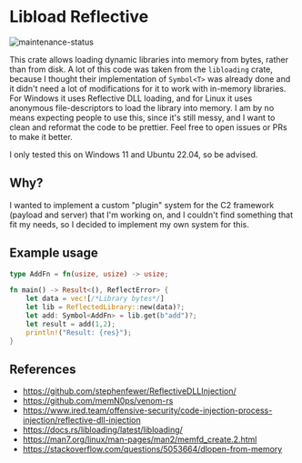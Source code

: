 # Libload Reflective

![maintenance-status](https://img.shields.io/badge/maintenance-experimental-blue.svg)

This crate allows loading dynamic libraries into memory from bytes, rather than from disk.
A lot of this code was taken from the `libloading` crate, because I thought their implementation of `Symbol<T>` was already done and it didn't need a lot of modifications for it to work with in-memory libraries.
For Windows it uses Reflective DLL loading, and for Linux it uses anonymous file-descriptors to load the library into memory.
I am by no means expecting people to use this, since it's still messy, and I want to clean and reformat the code to be prettier.
Feel free to open issues or PRs to make it better.

I only tested this on Windows 11 and Ubuntu 22.04, so be advised.

## Why?

I wanted to implement a custom "plugin" system for the C2 framework (payload and server) that I'm working on, and I couldn't find something that fit my needs, so I decided to implement my own system for this.

## Example usage

```rust
type AddFn = fn(usize, usize) -> usize;

fn main() -> Result<(), ReflectError> {
    let data = vec![/*Library bytes*/]
    let lib = ReflectedLibrary::new(data)?;
    let add: Symbol<AddFn> = lib.get(b"add")?;
    let result = add(1,2);
    println!("Result: {res}");
}
```

## References

* <https://github.com/stephenfewer/ReflectiveDLLInjection/>
* <https://github.com/memN0ps/venom-rs>
* <https://www.ired.team/offensive-security/code-injection-process-injection/reflective-dll-injection>
* <https://docs.rs/libloading/latest/libloading/>
* <https://man7.org/linux/man-pages/man2/memfd_create.2.html>
* <https://stackoverflow.com/questions/5053664/dlopen-from-memory>
